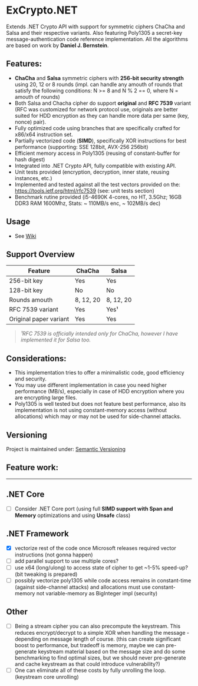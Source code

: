 # ExCrypto.NET
Extends .NET Crypto API with support for symmetric ciphers ChaCha and Salsa and their respective variants. Also featuring Poly1305 a secret-key message-authentication code reference implementation. All the algorithms are based on work by **Daniel J. Bernstein**.

Features:
---------
- **ChaCha** and **Salsa** symmetric ciphers with **256-bit security strength** using 20, 12 or 8 rounds (impl. can handle any amouth of rounds that satisfy the following conditions: N >= 8 and N % 2 == 0, where N = amouth of rounds)
- Both Salsa and Chacha cipher do support **original** and **RFC 7539** variant (RFC was customized for network protocol use, originals are better suited for HDD encryption as they can handle more data per same (key, nonce) pair).
- Fully optimized code using branches that are specifically crafted for x86/x64 instruction set.
- Partially vectorized code (**SIMD**), specifically XOR instructions for best performance (supporting: SSE 128bit, AVX-256 256bit)
- Efficient memory access in Poly1305 (reusing of constant-buffer for hash digest)
- Integrated into .NET Crypto API, fully compatible with existing API.
- Unit tests provided (encryption, decryption, inner state, reusing instances, etc.)
- Implemented and tested against all the test vectors provided on the: https://tools.ietf.org/html/rfc7539 (see: unit tests section)
- Benchmark rutine provided (i5-4690K 4-cores, no HT, 3.5Ghz; 16GB DDR3 RAM 1600Mhz, Stats: ~ 110MB/s enc, ~ 102MB/s dec)

Usage
-----
- See [Wiki](https://github.com/xtremertx/ExCrypto.NET/wiki)

Support Overview
------------------

| Feature | ChaCha | Salsa |
| ------------- | ------------- | ------------- |
| 256-bit key | Yes | Yes |
| 128-bit key | No | No |
| Rounds amouth | 8, 12, 20 | 8, 12, 20 |
| RFC 7539 variant | Yes | Yes¹ |
| Original paper variant | Yes | Yes |

> *¹RFC 7539 is officially intended only for ChaCha, however I have implemented it for Salsa too.* 

Considerations:
---------------
- This implementation tries to offer a minimalistic code, good efficiency and security.
- You may use different implementation in case you need higher performance (MB/s), especially in case of HDD encryption where you are encrypting large files.
- Poly1305 is well tested but does not feature best performance, also its implementation is not using constant-memory access (without allocations) which may or may not be used for side-channel attacks.


Versioning
----------
Project is maintained under: [Semantic Versioning](https://semver.org/)

Feature work:
-------------
***
.NET Core
----------
- [ ] Consider .NET Core port (using full **SIMD support with Span and Memory** optimizations and using **Unsafe** class)

.NET Framework
----------------
- [x] vectorize rest of the code once Microsoft releases required vector instructions (not gonna happen)
- [ ] add parallel support to use multiple cores?
- [ ] use x64 (long/ulong) to access state of cipher to get ~1-5% speed-up? (bit tweaking is prepared)
- [ ] possibly vectorize poly1305 while code access remains in constant-time (against side-channel attacks) and allocations must use constant-memory not variable-memory as BigInteger impl (security)

Other
-----
- [ ] Being a stream cipher you can also precompute the keystream. This reduces encrypt/decrypt to a simple XOR when handling the message - depending on message length of course. (this can create significant boost to performance, but tradeoff is memory, maybe we can pre-generate keystream material based on the message size and do some benchmarking to find optimal sizes, but we should never pre-generate and cache keystream as that could introduce vulnerability?)
- [ ] One can eliminate all of these costs by fully unrolling the loop. (keystream core unrolling)
